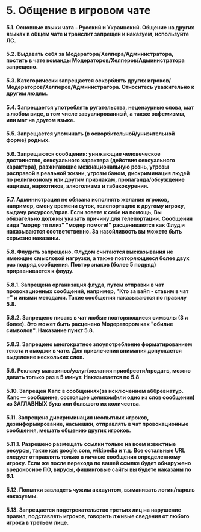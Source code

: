 # 5. Общение в игровом чате

#### 5.1. Основные языки чата - Русский и Украинский. Общение на других языках в общем чате и транслит запрещен и наказуем, используйте ЛС.&#x20;

#### 5.2. Выдавать себя за Модератора/Хелпера/Администратора, постить в чате команды Модераторов/Хелперов/Администратора запрещено.&#x20;

#### 5.3. Категорически запрещается оскорблять других игроков/Модераторов/Хелперов/Администратора. Относитесь уважительно к другим людям.&#x20;

#### 5.4. Запрещается употреблять ругательства, нецензурные слова, мат в любом виде, в том числе завуалированный, а также эвфемизмы, или мат на другом языке.&#x20;

#### 5.5. Запрещается упоминать (в оскорбительной/унизительной форме) родных.&#x20;

#### 5.6. Запрещаются сообщения: унижающие человеческое достоинство, сексуального характера (действия сексуального характера), разжигающие межнациональную рознь, угрозы расправой в реальной жизни, угрозы баном, дискриминация людей по религиозному или другим признакам, пропаганда/обсуждение нацизма, наркотиков, алкоголизма и табакокурения.&#x20;

#### 5.7. Администрация не обязана исполнять желания игроков, например, смену времени суток, телепортацию к другому игроку, выдачу ресурсов/прав. Если зовете к себе на помощь, Вы обязательно должны указать причину для телепортации. Сообщения вида "модер тп плиз" "модер помоги!" расцениваются как Флуд и наказываются соответственно. За назойливость вы можете быть серьезно наказаны.&#x20;

#### 5.8. Флудить запрещено. Флудом считаются высказывания не имеющие смысловой нагрузки, а также повторяющиеся более двух раз подряд сообщения. Повтор знаков (более 5 подряд) приравнивается к флуду.&#x20;

#### 5.8.1. Запрещена организация флуда, путем отправки в чат провокационных сообщений, например, "Кто за вайп - ставим в чат +" и иными методами. Такие сообщения наказываются по правилу 5.8.&#x20;

#### 5.8.2. Запрещено писать в чат любые повторяющиеся символы (3 и более). Это может быть расценено Модератором как "обилие символов". Наказание пункт 5.8.&#x20;

#### 5.8.3. Запрещено многократное злоупотребление форматированием текста и эмоджи в чате. Для привлечения внимания допускается выделение нескольких слов.

#### 5.9. Рекламу магазинов/услуг/желания приобрести/продать, можно давать только раз в 5 минут. Наказывается по 5.8&#x20;

#### 5.10. Запрещен Капс в сообщениях(за исключением аббревиатур. Капс — сообщение, состоящее целиком(или одно из слов сообщения) из ЗАГЛАВНЫХ букв или большого их количества.&#x20;

#### 5.11. Запрещена дискриминация неопытных игроков, дезинформирование, насмешки, отправлять в чат провокационные сообщения, мешать общению других игроков.&#x20;

#### 5.11.1. Разрешено размещать ссылки только на всем известные ресурсы, такие как google.com, wikipedia и т.д. Все остальные URL следует отправлять только в личные сообщения определенному игроку. Если же после перехода по вашей ссылке будет обнаружено вредоносное ПО, вирусы, фишинговые сайты вы будете наказаны по 6.1.&#x20;

#### 5.12. Попытки завладеть чужим аккаунтом, выманивать логин/пароль наказуемы.&#x20;

#### 5.13. Запрещается подстрекательство третьих лиц на нарушение правил, подставлять игроков, говорить лживые сведения от любого игрока в третьем лице.
